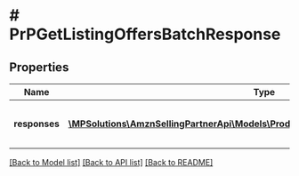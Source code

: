 # # PrPGetListingOffersBatchResponse

## Properties

Name | Type | Description | Notes
------------ | ------------- | ------------- | -------------
**responses** | [**\MPSolutions\AmznSellingPartnerApi\Models\ProductPricing\PrPListingOffersResponse[]**](PrPListingOffersResponse.md) | A list of getListingOffers batched responses. | [optional]

[[Back to Model list]](../../README.md#models) [[Back to API list]](../../README.md#endpoints) [[Back to README]](../../README.md)
